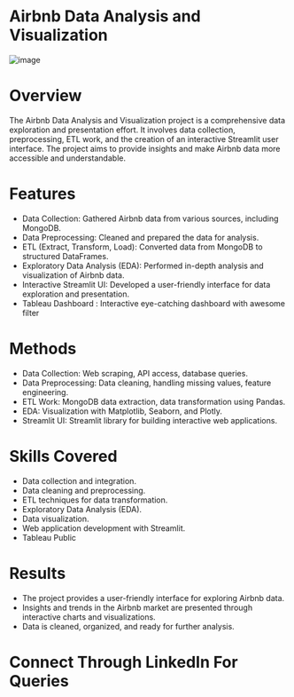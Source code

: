 # Airbnb Data Analysis and Visualization

![image](https://github.com/Dineshkumar56/Airbnb-Analysis/assets/113771655/d2884e22-a1fa-4c04-b1cd-8f9d39eb3c02)


# Overview
   The Airbnb Data Analysis and Visualization project is a comprehensive data exploration and presentation effort. It involves data collection, preprocessing, ETL work, and the creation of an interactive Streamlit user interface. The project aims to provide insights and make Airbnb data more accessible and understandable.

# Features
- Data Collection: Gathered Airbnb data from various sources, including MongoDB.
- Data Preprocessing: Cleaned and prepared the data for analysis.
- ETL (Extract, Transform, Load): Converted data from MongoDB to structured DataFrames.
- Exploratory Data Analysis (EDA): Performed in-depth analysis and visualization of Airbnb data.
- Interactive Streamlit UI: Developed a user-friendly interface for data exploration and presentation.
- Tableau Dashboard : Interactive eye-catching dashboard with awesome filter


# Methods
- Data Collection: Web scraping, API access, database queries.
- Data Preprocessing: Data cleaning, handling missing values, feature engineering.
- ETL Work: MongoDB data extraction, data transformation using Pandas.
- EDA: Visualization with Matplotlib, Seaborn, and Plotly.
- Streamlit UI: Streamlit library for building interactive web applications.

# Skills Covered
- Data collection and integration.
- Data cleaning and preprocessing.
- ETL techniques for data transformation.
- Exploratory Data Analysis (EDA).
- Data visualization.
- Web application development with Streamlit.
- Tableau Public



# Results
- The project provides a user-friendly interface for exploring Airbnb data.
- Insights and trends in the Airbnb market are presented through interactive charts and visualizations.
- Data is cleaned, organized, and ready for further analysis.

# Connect Through LinkedIn For Queries


